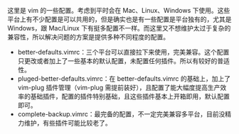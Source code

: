 这里是 vim 的一些配置。考虑到平时会在 Mac、Linux、Windows 下使用。这些平台上有不少配置是可以共用的，但是确实也是有一些配置是平台独有的，尤其是 Windows，跟 Mac/Linux 下有挺多配置不一样。而这里又不想维护太过于复杂的兼容性，所以解决问题的方案是提供多种不同程度的配置。



- better-defaults.vimrc：三个平台可以直接拉下来使用，完美兼容。这个配置只更改或者加上了一些基本的默认配置，未配置任何插件。所以有较好的普适性。
- pluged-better-defaults.vimrc：在 better-defaults.vimrc 的基础上，加上了 vim-plug 插件管理（vim-plug 需提前装好），且配置了能大幅度提高生产效率的基础插件，配置的插件特别基础，且这些插件基本上开箱即用，默认配置即可。
- complete-backup.vimrc：最完备的配置，不一定完美兼容多平台，目前没精力维护，有些插件可能比较老了。